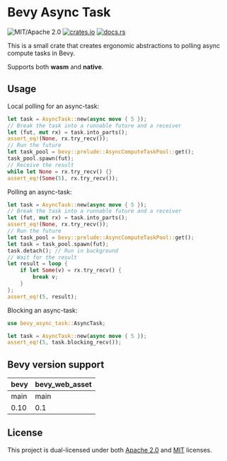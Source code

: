 # Bevy Async Task

![MIT/Apache 2.0](https://img.shields.io/badge/license-MIT%2FApache-blue.svg)
[![crates.io](https://img.shields.io/crates/v/bevy-async-task.svg)](https://crates.io/crates/bevy-async-task)
[![docs.rs](https://img.shields.io/docsrs/bevy-async-task)](https://docs.rs/bevy-async-task)

This is a small crate that creates ergonomic abstractions to polling async compute tasks in Bevy.

Supports both **wasm** and **native**.

## Usage

Local polling for an async-task:

```rust
let task = AsyncTask::new(async move { 5 });
// Break the task into a runnable future and a receiver
let (fut, mut rx) = task.into_parts();
assert_eq!(None, rx.try_recv());
// Run the future
let task_pool = bevy::prelude::AsyncComputeTaskPool::get();
task_pool.spawn(fut);
// Receive the result
while let None = rx.try_recv() {}
assert_eq!(Some(5), rx.try_recv());
```

Polling an async-task:

```rust
let task = AsyncTask::new(async move { 5 });
// Break the task into a runnable future and a receiver
let (fut, mut rx) = task.into_parts();
assert_eq!(None, rx.try_recv());
// Run the future
let task_pool = bevy::prelude::AsyncComputeTaskPool::get();
let task = task_pool.spawn(fut);
task.detach(); // Run in background
// Wait for the result
let result = loop {
    if let Some(v) = rx.try_recv() {
        break v;
    }
};
assert_eq!(5, result);
```

Blocking an async-task:

```rust
use bevy_async_task::AsyncTask;

let task = AsyncTask::new(async move { 5 });
assert_eq!(5, task.blocking_recv());
```

## Bevy version support

|bevy|bevy_web_asset|
|---|---|
|main|main|
|0.10|0.1|

## License

This project is dual-licensed under both [Apache 2.0](LICENSE-APACHE) and [MIT](LICENSE-MIT) licenses.
